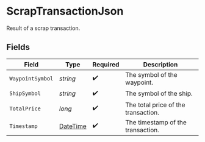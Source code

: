 # ScrapTransactionJson

Result of a scrap transaction.


## Fields

| Field                                                                                 | Type                                                                                  | Required                                                                              | Description                                                                           |
| ------------------------------------------------------------------------------------- | ------------------------------------------------------------------------------------- | ------------------------------------------------------------------------------------- | ------------------------------------------------------------------------------------- |
| `WaypointSymbol`                                                                      | *string*                                                                              | :heavy_check_mark:                                                                    | The symbol of the waypoint.                                                           |
| `ShipSymbol`                                                                          | *string*                                                                              | :heavy_check_mark:                                                                    | The symbol of the ship.                                                               |
| `TotalPrice`                                                                          | *long*                                                                                | :heavy_check_mark:                                                                    | The total price of the transaction.                                                   |
| `Timestamp`                                                                           | [DateTime](https://learn.microsoft.com/en-us/dotnet/api/system.datetime?view=net-5.0) | :heavy_check_mark:                                                                    | The timestamp of the transaction.                                                     |